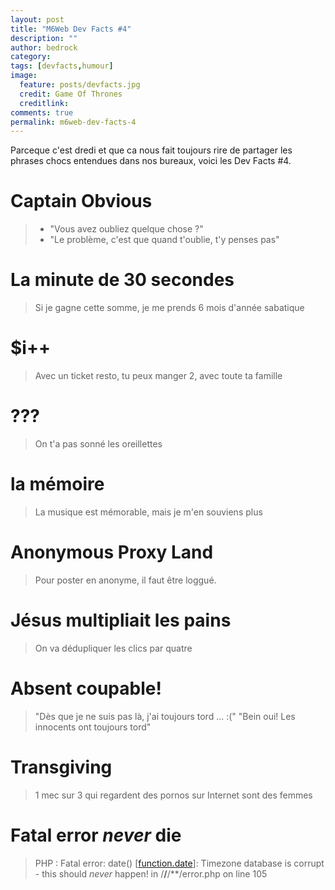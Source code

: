 ```yaml
---
layout: post
title: "M6Web Dev Facts #4"
description: ""
author: bedrock
category:
tags: [devfacts,humour]
image:
  feature: posts/devfacts.jpg
  credit: Game Of Thrones
  creditlink:
comments: true
permalink: m6web-dev-facts-4
---
```


Parceque c'est dredi et que ca nous fait toujours rire de partager les phrases chocs entendues dans nos bureaux, voici les Dev Facts #4.


# Captain Obvious

> - "Vous avez oubliez quelque chose ?"
>  - "Le problème, c'est que quand t'oublie, t'y penses pas"


# La minute de 30 secondes

> Si je gagne cette somme, je me prends 6 mois d'année sabatique


# $i++

> Avec un ticket resto, tu peux manger 2, avec toute ta famille

#  ???

> On t'a pas sonné les oreillettes


# la mémoire

> La musique est mémorable, mais je m'en souviens plus

# Anonymous Proxy Land

> Pour poster en anonyme, il faut être loggué.


# Jésus multipliait les pains

> On va dédupliquer les clics par quatre

# Absent coupable!

> "Dès que je ne suis pas là, j'ai toujours tord ... :("
>  "Bein oui! Les innocents ont toujours tord"


# Transgiving

> 1 mec sur 3 qui regardent des pornos sur Internet sont des femmes


# Fatal error *never* die

> PHP : Fatal error: date() [<a href='function.date'>function.date</a>]: Timezone database is corrupt - this should *never* happen! in /**/**/**/error.php on line 105




